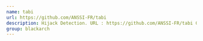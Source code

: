 ```yaml
---
name: tabi
url: https://github.com/ANSSI-FR/tabi
description: Hijack Detection. URL : https://github.com/ANSSI-FR/tabi Groups : blackarch blackarch-defensive blackarch-networking
group: blackarch
---
```

